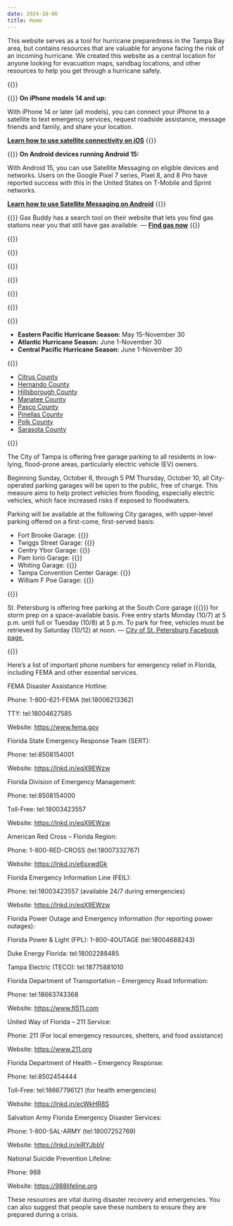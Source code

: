```yaml
---
date: 2024-10-06
title: Home
---
```

This website serves as a tool for hurricane preparedness in the Tampa Bay area, but contains resources
that are valuable for anyone facing the risk of an incoming hurricane. We created this website as a central location for anyone looking for evacuation maps, sandbag locations, and other resources to help you get through a hurricane safely.

{{<divider-title title="Satellite Connectivity on iOS and Android" align="left">}}

{{<column span="3" align="left">}}
**On iPhone models 14 and up:**

With iPhone 14 or later (all models), you can connect your iPhone to a satellite to text emergency 
services, request roadside assistance, message friends and family, and share your location.

**[Learn how to use satellite connectivity on iOS](https://support.apple.com/en-us/105097)**
{{</column>}}

{{<column span="3" align="left">}}
**On Android devices running Android 15:**

With Android 15, you can use Satellite Messaging on eligible devices and networks. Users on 
the Google Pixel 7 series, Pixel 8, and 8 Pro have reported success with this in the United States on 
T-Mobile and Sprint networks.

**[Learn how to use Satellite Messaging on Android](https://www.androidsage.com/2024/05/16/how-to-activate-satellite-messaging-on-android-15/)**
{{</column>}}

{{<hint type="info">}}
Gas Buddy has a search tool on their website that lets you find gas 
stations near you that still have gas available. — **[Find gas now](https://www.gasbuddy.com/home)**
{{</hint>}}

{{<divider-title title="Fox Weather Channel Live" align="left">}}

{{<youtube wt6SIE7BXS8>}}

{{<divider-title title="Live Weather Map" align="left">}}

{{<windy-map>}}

{{<divider-title title="How to properly sandbag" align="left">}}

{{<youtube vnCDaAzED9U>}}

{{<divider-title title="Hurricane Seasons" align="left">}}

* **Eastern Pacific Hurricane Season:** May 15-November 30
* **Atlantic Hurricane Season:** June 1-November 30
* **Central Pacific Hurricane Season:** June 1-November 30

{{<divider-title title="View Resources by County" align="left">}}

* [Citrus County](/county/citrus-county)
* [Hernando County](/county/hernando-county)
* [Hillsborough County](/county/hillsborough-county)
* [Manatee County](/county/Manatee-county)
* [Pasco County](/county/pasco-county)
* [Pinellas County](/county/pinellas-county)
* [Polk County](/county/polk-county)
* [Sarasota County](/county/sarasota-county)

{{<divider-title title="Free Parking in Tampa" align="left">}}

The City of Tampa is offering free garage parking to all residents in low-lying, flood-prone areas, particularly electric vehicle (EV) owners.

Beginning Sunday, October 6, through 5 PM Thursday, October 10, all City-operated parking garages will be open to the public, free of charge. This measure aims to help protect vehicles from flooding, especially electric vehicles, which face increased risks if exposed to floodwaters.

Parking will be available at the following City garages, with upper-level parking offered on a first-come, first-served basis:

* Fort Brooke Garage: {{<directions-link address="107 N. Franklin St.">}}
* Twiggs Street Garage: {{<directions-link address="901 E. Twiggs St.">}}
* Centry Ybor Garage: {{<directions-link address="1500 E. 5th Ave.">}}
* Pam Iorio Garage: {{<directions-link address="301 Channelside Dr.">}}
* Whiting Garage: {{<directions-link address="118 S Florida Ave">}}
* Tampa Convention Center Garage: {{<directions-link address="141 E. Brorein St.">}}
* William F Poe Garage: {{<directions-link address="802 N. Ashley Dr.">}}

{{<divider-title title="Free Parking in St. Petersburg" align="left">}}

St. Petersburg is offering free parking at the South Core garage ({{<directions-link address="101 1st Ave S">}}) for storm prep on a space-available basis. Free entry starts Monday (10/7) at 5 p.m. until full or Tuesday (10/8) at 5 p.m. To park for free, vehicles must be retrieved by Saturday (10/12) at noon. — [City of St. Petersburg Facebook page.](https://www.facebook.com/StPeteFL/posts/949266387228449)

[](https://www.facebook.com/StPeteFL/posts/949266387228449)

{{<divider-title title="Florida Emergency Relief Numbers" align="left">}}

Here’s a list of important phone numbers for emergency relief in Florida, including FEMA and other essential services.

FEMA Disaster Assistance Hotline:

Phone: 1-800-621-FEMA (tel:18006213362)

TTY: tel:18004627585

Website: https://www.fema.gov

Florida State Emergency Response Team (SERT):

Phone: tel:8508154001

Website: https://lnkd.in/eqX9EWzw

Florida Division of Emergency Management:

Phone: tel:8508154000

Toll-Free: tel:18003423557

Website: https://lnkd.in/eqX9EWzw

American Red Cross – Florida Region:

Phone: 1-800-RED-CROSS (tel:18007332767)

Website: https://lnkd.in/e6sxwdGk

Florida Emergency Information Line (FEIL):

Phone: tel:18003423557 (available 24/7 during emergencies)

Website: https://lnkd.in/eqX9EWzw

Florida Power Outage and Emergency Information (for reporting power outages):

Florida Power & Light (FPL): 1-800-4OUTAGE (tel:18004688243)

Duke Energy Florida: tel:18002288485

Tampa Electric (TECO): tel:18775881010

Florida Department of Transportation – Emergency Road Information:

Phone: tel:18663743368

Website: https://www.fl511.com

United Way of Florida – 211 Service:

Phone: 211 (For local emergency resources, shelters, and food assistance)

Website: https://www.211.org

Florida Department of Health – Emergency Response:

Phone: tel:8502454444

Toll-Free: tel:18667796121 (for health emergencies)

Website: https://lnkd.in/ecWkHR8S

Salvation Army Florida Emergency Disaster Services:

Phone: 1-800-SAL-ARMY (tel:18007252769)

Website: https://lnkd.in/eiRYJbbV

National Suicide Prevention Lifeline:

Phone: 988

Website: https://988lifeline.org

These resources are vital during disaster recovery and emergencies. You can also suggest that people save these numbers to ensure they are prepared during a crisis.
